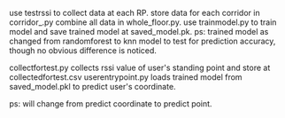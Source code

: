 use testrssi to collect data at each RP. store data for each corridor in corridor_.py
combine all data in whole_floor.py.
use trainmodel.py to train model and save trained model at saved_model.pk.
ps: trained model as changed from randomforest to knn model to test for prediction accuracy, though no obvious difference is noticed.

collectfortest.py collects rssi value of user's standing point and store at collectedfortest.csv
userentrypoint.py loads trained model from saved_model.pkl to predict user's coordinate.

ps: will change from predict coordinate to predict point.